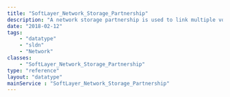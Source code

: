 ```yaml
---
title: "SoftLayer_Network_Storage_Partnership"
description: "A network storage partnership is used to link multiple volumes to each other. These partnerships describe replication hierarchies or link volume snapshots to their associated storage volume. "
date: "2018-02-12"
tags:
    - "datatype"
    - "sldn"
    - "Network"
classes:
    - "SoftLayer_Network_Storage_Partnership"
type: "reference"
layout: "datatype"
mainService : "SoftLayer_Network_Storage_Partnership"
---
```


